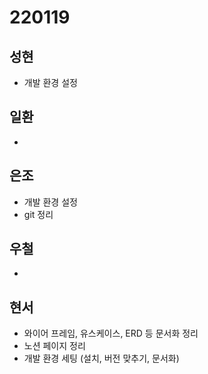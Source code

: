 # 220119

## 성현

- 개발 환경 설정

## 일환

-

## 은조

- 개발 환경 설정
- git 정리

## 우철

-

## 현서

- 와이어 프레임, 유스케이스, ERD 등 문서화 정리
- 노션 페이지 정리
- 개발 환경 세팅 (설치, 버전 맞추기, 문서화)
